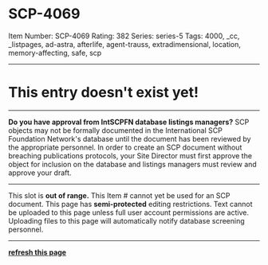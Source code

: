 # SCP-4069
Item Number: SCP-4069
Rating: 382
Series: series-5
Tags: 4000, _cc, _listpages, ad-astra, afterlife, agent-trauss, extradimensional, location, memory-affecting, safe, scp

---

# This entry doesn't exist yet!
* * *
**Do you have approval from IntSCPFN database listings managers?**
SCP objects may not be formally documented in the International SCP Foundation Network's database until the document has been reviewed by the appropriate personnel. In order to create an SCP document without breaching publications protocols, your Site Director must first approve the object for inclusion on the database and listings managers must review and approve your draft.
* * *
This slot is **out of range.** This Item # cannot yet be used for an SCP document. This page has **semi-protected** editing restrictions.
Text cannot be uploaded to this page unless full user account permissions are active. Uploading files to this page will automatically notify database screening personnel.
* * *
**[refresh this page](http://www.scp-wiki.net/scp-4069/offset/1)**